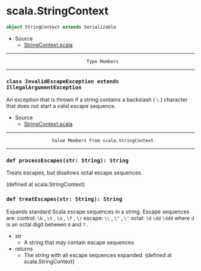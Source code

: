 
#                             scala.StringContext                             #

```scala
object StringContext extends Serializable
```

* Source
  * [StringContext.scala](https://github.com/scala/scala/tree/6d09a1ba5f/src/library/scala/StringContext.scala#L1)


--------------------------------------------------------------------------------
                                  Type Members
--------------------------------------------------------------------------------


### `class InvalidEscapeException extends IllegalArgumentException`          ###

An exception that is thrown if a string contains a backslash ( `\` ) character
that does not start a valid escape sequence.

* Source
  * [StringContext.scala](https://github.com/scala/scala/tree/6d09a1ba5f/src/library/scala/StringContext.scala#L1)


--------------------------------------------------------------------------------
                     Value Members From scala.StringContext
--------------------------------------------------------------------------------


### `def processEscapes(str: String): String`                                ###

Treats escapes, but disallows octal escape sequences.

(defined at scala.StringContext)


### `def treatEscapes(str: String): String`                                  ###

Expands standard Scala escape sequences in a string. Escape sequences are:
control: `\b` , `\t` , `\n` , `\f` , `\r` escape: `\\` , `\"` , `\'` octal:
 `\d`  `\dd`  `\ddd` where `d` is an octal digit between `0` and `7` .

* str
  * A string that may contain escape sequences
* returns
  * The string with all escape sequences expanded.
(defined at scala.StringContext)
